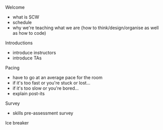 Welcome
- what is SCW
- schedule
- why we're teaching what we are (how to think/design/organise as well as how to code)

Introductions
- introduce instructors
- introduce TAs

Pacing
- have to go at an average pace for the room
- if it's too fast or you're stuck or lost...
- if it's too slow or you're bored...
- explain post-its

Survey
- skills pre-assessment survey

Ice breaker
